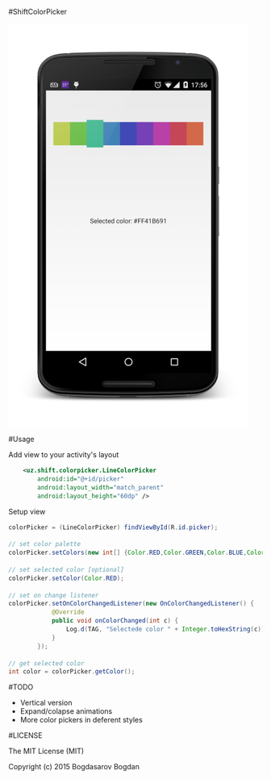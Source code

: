 #ShiftColorPicker

![Alt text](/screenshot.png?raw=true)

#Usage

Add view to your activity's layout
```xml
    <uz.shift.colorpicker.LineColorPicker
        android:id="@+id/picker"
        android:layout_width="match_parent"
        android:layout_height="60dp" />
```

Setup view
```java
colorPicker = (LineColorPicker) findViewById(R.id.picker);

// set color palette
colorPicker.setColors(new int[] {Color.RED,Color.GREEN,Color.BLUE,Color.YELLOW});

// set selected color [optional]
colorPicker.setColor(Color.RED);

// set on change listener
colorPicker.setOnColorChangedListener(new OnColorChangedListener() {
			@Override
			public void onColorChanged(int c) {
				Log.d(TAG, "Selectede color " + Integer.toHexString(c));
			}
		});

// get selected color
int color = colorPicker.getColor();
```

#TODO
* Vertical version
* Expand/colapse animations
* More color pickers in deferent styles

#LICENSE

The MIT License (MIT)

Copyright (c) 2015 Bogdasarov Bogdan
